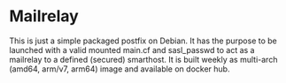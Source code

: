 # Mailrelay

This is just a simple packaged postfix on Debian.
It has the purpose to be launched with a valid mounted main.cf and sasl_passwd to act as a mailrelay to a defined (secured) smarthost.
It is built weekly as multi-arch (amd64, arm/v7, arm64) image and available on docker hub.
